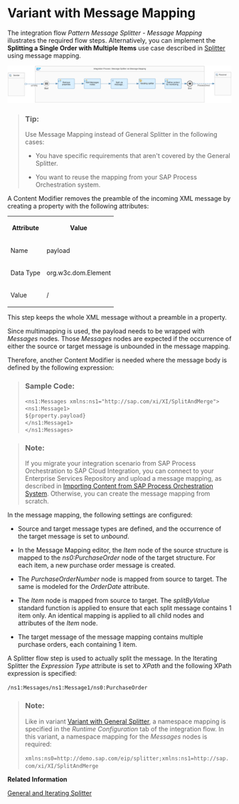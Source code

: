 <!-- loiof6bb2b7d6860418bbe4c0c40e5cacecd -->

# Variant with Message Mapping

The integration flow *Pattern Message Splitter - Message Mapping* illustrates the required flow steps. Alternatively, you can implement the **Splitting a Single Order with Multiple Items** use case described in [Splitter](splitter-4b475ea.md) using message mapping.

![](images/Splitter_Message_Mapping_9af27cd.png)

> ### Tip:  
> Use Message Mapping instead of General Splitter in the following cases:
> 
> -   You have specific requirements that aren't covered by the General Splitter.
> 
> -   You want to reuse the mapping from your SAP Process Orchestration system.

A Content Modifier removes the preamble of the incoming XML message by creating a property with the following attributes:


<table>
<tr>
<th valign="top">

Attribute

</th>
<th valign="top">

Value

</th>
</tr>
<tr>
<td valign="top">

Name

</td>
<td valign="top">

payload

</td>
</tr>
<tr>
<td valign="top">

Data Type

</td>
<td valign="top">

org.w3c.dom.Element

</td>
</tr>
<tr>
<td valign="top">

Value

</td>
<td valign="top">

/

</td>
</tr>
</table>

This step keeps the whole XML message without a preamble in a property.

Since multimapping is used, the payload needs to be wrapped with *Messages* nodes. Those *Messages* nodes are expected if the occurrence of either the source or target message is unbounded in the message mapping.

Therefore, another Content Modifier is needed where the message body is defined by the following expression:

> ### Sample Code:  
> ```
> <ns1:Messages xmlns:ns1="http://sap.com/xi/XI/SplitAndMerge">
> <ns1:Message1>
> ${property.payload}
> </ns1:Message1>
> </ns1:Messages>
> ```

> ### Note:  
> If you migrate your integration scenario from SAP Process Orchestration to SAP Cloud Integration, you can connect to your Enterprise Services Repository and upload a message mapping, as described in [Importing Content from SAP Process Orchestration System](../IntegrationSettings/importing-content-from-sap-process-orchestration-system-53db5fb.md). Otherwise, you can create the message mapping from scratch.

In the message mapping, the following settings are configured:

-   Source and target message types are defined, and the occurrence of the target message is set to *unbound*.

-   In the Message Mapping editor, the *Item* node of the source structure is mapped to the *ns0:PurchaseOrder* node of the target structure. For each item, a new purchase order message is created.

-   The *PurchaseOrderNumber* node is mapped from source to target. The same is modeled for the *OrderDate* attribute.

-   The *Item* node is mapped from source to target. The *splitByValue* standard function is applied to ensure that each split message contains 1 item only. An identical mapping is applied to all child nodes and attributes of the *Item* node.

-   The target message of the message mapping contains multiple purchase orders, each containing 1 item.


A Splitter flow step is used to actually split the message. In the Iterating Splitter the *Expression Type* attribute is set to *XPath* and the following XPath expression is specified:

`/ns1:Messages/ns1:Message1/ns0:PurchaseOrder`

> ### Note:  
> Like in variant [Variant with General Splitter](variant-with-general-splitter-cba1ecb.md), a namespace mapping is specified in the *Runtime Configuration* tab of the integration flow. In this variant, a namespace mapping for the *Messages* nodes is required:
> 
> `xmlns:ns0=http://demo.sap.com/eip/splitter;xmlns:ns1=http://sap.com/xi/XI/SplitAndMerge`

**Related Information**  


[General and Iterating Splitter](general-and-iterating-splitter-b49d088.md "The two splitter types General Splitter and Iterative Splitter behave differently in their handling of the enveloping elements of the input message.")

